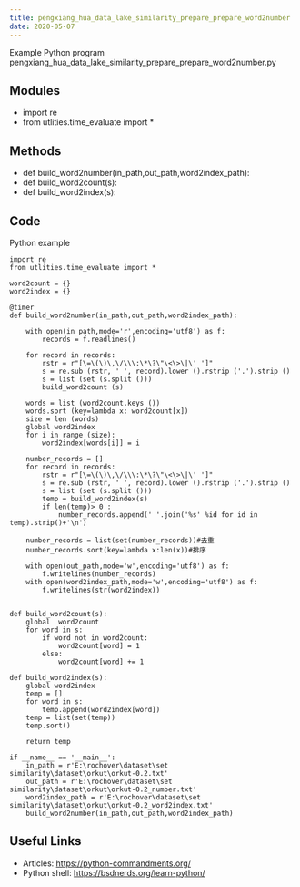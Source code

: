 ```yaml
---
title: pengxiang_hua_data_lake_similarity_prepare_prepare_word2number
date: 2020-05-07
---
```

Example Python program pengxiang_hua_data_lake_similarity_prepare_prepare_word2number.py

## Modules

* import re
* from utlities.time_evaluate import *

## Methods

* def build_word2number(in_path,out_path,word2index_path):
* def build_word2count(s):
* def build_word2index(s):

## Code

Python example

    import re
    from utlities.time_evaluate import *
    
    word2count = {}
    word2index = {}
    
    @timer
    def build_word2number(in_path,out_path,word2index_path):
    
        with open(in_path,mode='r',encoding='utf8') as f:
            records = f.readlines()
    
        for record in records:
            rstr = r"[\=\(\)\,\/\\\:\*\?\"\<\>\|\' ']"
            s = re.sub (rstr, ' ', record).lower ().rstrip ('.').strip ()
            s = list (set (s.split ()))
            build_word2count (s)
    
        words = list (word2count.keys ())
        words.sort (key=lambda x: word2count[x])
        size = len (words)
        global word2index
        for i in range (size):
            word2index[words[i]] = i
    
        number_records = []
        for record in records:
            rstr = r"[\=\(\)\,\/\\\:\*\?\"\<\>\|\' ']"
            s = re.sub (rstr, ' ', record).lower ().rstrip ('.').strip ()
            s = list (set (s.split ()))
            temp = build_word2index(s)
            if len(temp)> 0 :
                number_records.append(' '.join('%s' %id for id in temp).strip()+'\n')
    
        number_records = list(set(number_records))#去重
        number_records.sort(key=lambda x:len(x))#排序
    
        with open(out_path,mode='w',encoding='utf8') as f:
            f.writelines(number_records)
        with open(word2index_path,mode='w',encoding='utf8') as f:
            f.writelines(str(word2index))
    
    
    def build_word2count(s):
        global  word2count
        for word in s:
            if word not in word2count:
                word2count[word] = 1
            else:
                word2count[word] += 1
    
    def build_word2index(s):
        global word2index
        temp = []
        for word in s:
            temp.append(word2index[word])
        temp = list(set(temp))
        temp.sort()
    
        return temp
    
    if __name__ == '__main__':
        in_path = r'E:\rochover\dataset\set similarity\dataset\orkut\orkut-0.2.txt'
        out_path = r'E:\rochover\dataset\set similarity\dataset\orkut\orkut-0.2_number.txt'
        word2index_path = r'E:\rochover\dataset\set similarity\dataset\orkut\orkut-0.2_word2index.txt'
        build_word2number(in_path,out_path,word2index_path)
    

## Useful Links

- Articles: https://python-commandments.org/
- Python shell: https://bsdnerds.org/learn-python/
